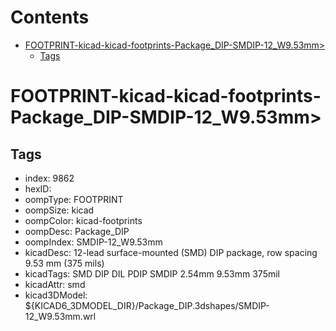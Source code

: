 



Contents
========

* [FOOTPRINT-kicad-kicad-footprints-Package_DIP-SMDIP-12_W9.53mm>](#footprint-kicad-kicad-footprints-package_dip-smdip-12_w953mm)
	* [Tags](#tags)

# FOOTPRINT-kicad-kicad-footprints-Package_DIP-SMDIP-12_W9.53mm>

## Tags

- index: 9862
- hexID: 
- oompType: FOOTPRINT
- oompSize: kicad
- oompColor: kicad-footprints
- oompDesc: Package_DIP
- oompIndex: SMDIP-12_W9.53mm
- kicadDesc: 12-lead surface-mounted (SMD) DIP package, row spacing 9.53 mm (375 mils)
- kicadTags: SMD DIP DIL PDIP SMDIP 2.54mm 9.53mm 375mil
- kicadAttr: smd
- kicad3DModel: ${KICAD6_3DMODEL_DIR}/Package_DIP.3dshapes/SMDIP-12_W9.53mm.wrl
